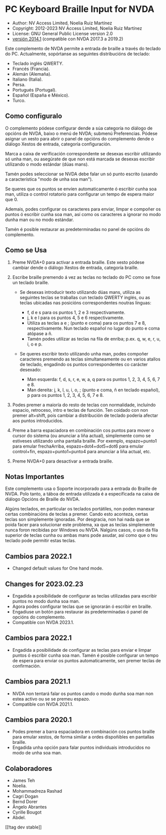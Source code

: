 # PC Keyboard Braille Input for NVDA #

* Author: NV Access Limited, Noelia Ruiz Martínez
* Copyright: 2012-2023 NV Access Limited, Noelia Ruiz Martínez
* License: GNU General Public License version 2.0
* [versión 2014.1][3] (compatible con NVDA 2017.3 a 2019.2)

Este complemento de NVDA permite a entrada de braille a través do teclado do
PC.  Actualmente, sopórtanse as seguintes distribucións de teclado:

* Teclado inglés QWERTY.
* Francés (Francia).
* Alemán (Alemaña).
* Italiano (Italia).
* Persa.
* Portugués (Portugal).
* Español (España e México).
* Turco.

## Como configuralo

O complemento pódese configurar dende a súa categoría no diálogo de opcións
de NVDA, baixo o menú de NVDA; submenú Preferencias. Pódese asignar un xesto
para abrir o panel de opcións do complemento dende o diálogo Xestos de
entrada, categoría configuración.

Marca a caixa de verificación correspondente se desexas escribir utilizando
só unha man, ou asegúrate de que non está marcada se desexas escribir
utilizando o modo estándar (dúas mans).

Tamén podes seleccionar se NVDA debe falar un só punto escrito (usando a
característica "modo de unha soa man").

Se queres que os puntos se envíen automaticamente ó escribir cunha soa man,
utiliza o control rotatorio para configurar un tempo de espera maior que 0.

Ademais, podes configurar os caracteres para enviar, limpar e compoñer os
puntos ó escribir cunha soa man, así como os caracteres a ignorar no modo
dunha man ou no modo estándar.

Tamén é posible restaurar as predeterminadas no panel de opcións do
complemento.

## Como se Usa

1. Preme NVDA+0 para activar a entrada braille. Este xesto pódese cambiar
   dende o diálogo Xestos de entrada, categoría braille.
2. Escribe braille premendo á vez as teclas no teclado do PC como se fose un
   teclado braille.

	* Se desexas introducir texto utilizando dúas mans, utiliza as seguintes
	  teclas se traballas cun teclado QWERTY inglés, ou as teclas ubicadas nas
	  posicións correspondentes noutras linguas:

		* f, d e s para os puntos 1, 2 e 3 respectivamente.
		* j, k e l para os puntos 4, 5 e 6 respectivamente.
		* Utiliza as teclas a e ; (punto e coma) para os puntos 7 e 8,
		  respectivamente. Nun teclado español no lugar do punto e coma atópase a
		  ñ.
		* Tamén podes utilizar as teclas na fila de enriba; p.ex. q, w, e, r, u,
		  i, o e p.

	* Se queres escribir texto utilizando unha man, podes compoñer caracteres
	  premendo as teclas simultaneamente ou en varios atallos de teclado,
	  engadindo os puntos correspondentes co carácter desexado:

		* Man esquerda: f, d, s, r, e, w, a, q para os puntos 1, 2, 3, 4, 5, 6, 7
		  e 8.
		* Man dereita: j, k, l, u, i, o, ; (punto e coma, ñ en teclado español), p
		  para os puntos 1, 2, 3, 4, 5, 6, 7 e 8.

3. Podes premer a maioría do resto de teclas con normalidade, incluíndo
   espacio, retroceso, intro e teclas de función. Ten coidado con non premer
   alt+shift, pois cambiar a distribución de teclado podería afectar aos
   puntos introducidos.
4. Preme a barra espaciadora en combinación cos puntos para mover o cursor
   do sistema (ou anunciar a liña actual), simplemente como se estiveses
   utilizando unha pantalla braille. Por exemplo, espazo+punto1 para emular
   frechaArriba, espazo+dot4+dot5+dot6 para emular control+fin,
   espazo+punto1+punto4 para anunciar a liña actual, etc.
5. Preme NVDA+0 para desactivar a entrada braille.

## Notas Importantes

Este complemento usa o Soporte incorporado para a entrada do Braille de
NVDA.  Polo tanto, a táboa de entrada utilizada é a especificada na caixa de
diálogo Opcións de Braille do NVDA.

Algúns teclados, en particular os teclados portátiles, non poden manexar
certas combinacións de teclas a premer. Cando esto aconteza, certas teclas
son simplemente ignoradas. Por desgracia, non hai nada que se poida facer
para solucionar este problema, xa que as teclas simplemente nunca foron
recibidas por Windows ou NVDA. Nalgúns casos, o uso da fila superior de
teclas cunha ou ambas mans pode axudar, así como que o teu teclado pode
permitir estas teclas.


## Cambios para 2022.1

* Changed default values for One hand mode.

## Changes for 2023.02.23

* Engadida a posibilidade de configurar as teclas utilizadas para escribir
  puntos no modo dunha soa man.
* Agora podes configurar teclas que se ignorarán ó escribir en braille.
* Engadiuse un botón para restaurar ás predeterminadas ó panel de opcións do
  complemento.
* Compatible con NVDA 2023.1.

## Cambios para 2022.1

* Engadida a posibilidade de configurar as teclas para enviar e limpar
  puntos ó escribir cunha soa man. Tamén é posible configurar un tempo de
  espera para enviar os puntos automaticamente, sen premer teclas de
  confirmación.

## Cambios para 2021.1

* NVDA non tentará falar os puntos cando o modo dunha soa man non estea
  activo ou se se premeu espazo.
* Compatible con NVDA 2021.1.

## Cambios para 2020.1

* Podes premer a barra espaciadora en combinación cos puntos braille para
  emular xestos, de forma similar a ordes dispoñibles en pantallas braille.
* Engadida unha opción para falar puntos individuais introducidos no modo de
  unha soa man.

## Colaboradores

* James Teh
* Noelia.
* Mohammadreza Rashad
* Cagri Dogan
* Bernd Dorer
* Ângelo Abrantes
* Cyrille Bougot
* Abdel.

[[!tag dev stable]]

[3]: https://www.nvaccess.org/addonStore/legacy?file=pckbbrl-o
